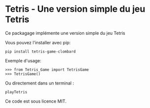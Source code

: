 Tetris - Une version simple du jeu Tetris
========================================================

Ce packagage implémente une version simple du jeu Tetris


Vous pouvez l'installer avec pip:

    pip install tetris-game-clombard

Exemple d'usage:

    >>> from Tetris_Game import TetrisGame
    >>> TetrisGame()

Ou directement dans un terminal :

    playTetris

Ce code est sous licence MIT.
